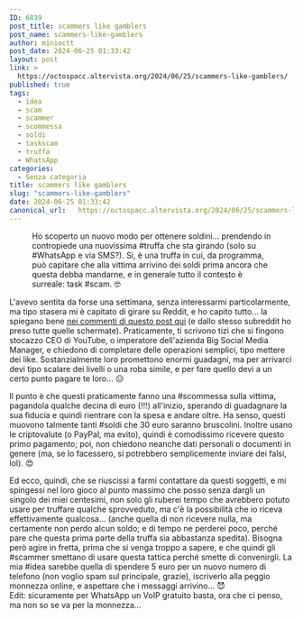 ```yaml
---
ID: 6839
post_title: scammers like gamblers
post_name: scammers-like-gamblers
author: minioctt
post_date: 2024-06-25 01:33:42
layout: post
link: >
  https://octospacc.altervista.org/2024/06/25/scammers-like-gamblers/
published: true
tags:
  - idea
  - scam
  - scammer
  - scommessa
  - soldi
  - taskscam
  - truffa
  - WhatsApp
categories:
  - Senza categoria
title: scammers like gamblers
slug: "scammers-like-gamblers"
date: 2024-06-25 01:33:42
canonical_url:   https://octospacc.altervista.org/2024/06/25/scammers-like-gamblers/
---
```

<!-- wp:image {"id":6841,"sizeSlug":"large","linkDestination":"none"} -->
<figure class="wp-block-image size-large"><img src="https://octospacc.github.io/microblog-mirror/assets/uploads/2024/06/image-8-960x527.png" alt="" class="wp-image-6841"/><figcaption class="wp-element-caption">Ho scoperto un nuovo modo per ottenere soldini... prendendo in contropiede una nuovissima #truffa che sta girando (solo su #WhatsApp e via SMS?). Si, è una truffa in cui, da programma, può capitare che alla vittima arrivino dei soldi prima ancora che questa debba mandarne, e in generale tutto il contesto è surreale: task #scam. 🤓️</figcaption></figure>
<!-- /wp:image -->

<!-- wp:paragraph -->
<p markdown="1"></p>
<!-- /wp:paragraph -->

<!-- wp:paragraph -->
<p markdown="1">L'avevo sentita da forse una settimana, senza interessarmi particolarmente, ma tipo stasera mi è capitato di girare su Reddit, e ho capito tutto... la spiegano bene <a href="https://old.reddit.com/r/Italianscamads/comments/1dmmjch/qualcuno_mi_dice_come_funziona_questa_truffa/">nei commenti di questo post qui</a> (e dallo stesso subreddit ho preso tutte quelle schermate). Praticamente, ti scrivono tizi che si fingono stocazzo CEO di YouTube, o imperatore dell'azienda Big Social Media Manager, e chiedono di completare delle operazioni semplici, tipo mettere dei like. Sostanzialmente loro promettono enormi guadagni, ma per arrivarci devi tipo scalare dei livelli o una roba simile, e per fare quello devi a un certo punto pagare te loro... 😑️</p>
<!-- /wp:paragraph -->

<!-- wp:paragraph -->
<p markdown="1">Il punto è che questi praticamente fanno una #scommessa sulla vittima, pagandola qualche decina di euro (!!!) all'inizio, sperando di guadagnare la sua fiducia e quindi rientrare con la spesa e andare oltre. Ha senso, questi muovono talmente tanti #soldi che 30 euro saranno bruscolini. Inoltre usano le criptovalute (o PayPal, ma evito), quindi è comodissimo ricevere questo primo pagamento; poi, non chiedono neanche dati personali o documenti in genere (ma, se lo facessero, si potrebbero semplicemente inviare dei falsi, lol). 😍️</p>
<!-- /wp:paragraph -->

<!-- wp:paragraph -->
<p markdown="1">Ed ecco, quindi, che se riuscissi a farmi contattare da questi soggetti, e mi spingessi nel loro gioco al punto massimo che posso senza dargli un singolo dei miei centesimi, non solo gli ruberei tempo che avrebbero potuto usare per truffare qualche sprovveduto, ma c'è la possibilità che io riceva effettivamente qualcosa... (anche quella di non ricevere nulla, ma certamente non perdo alcun soldo; e di tempo ne perderei poco, perché pare che questa prima parte della truffa sia abbastanza spedita). Bisogna però agire in fretta, prima che si venga troppo a sapere, e che quindi gli #scammer smettano di usare questa tattica perché smette di convenirgli. La mia #idea sarebbe quella di spendere 5 euro per un nuovo numero di telefono (non voglio spam sul principale, grazie), iscriverlo alla peggio monnezza online, e aspettare che i messaggi arrivino... 😈️<br>Edit: sicuramente per WhatsApp un VoIP gratuito basta, ora che ci penso, ma non so se va per la monnezza…</p>
<!-- /wp:paragraph -->